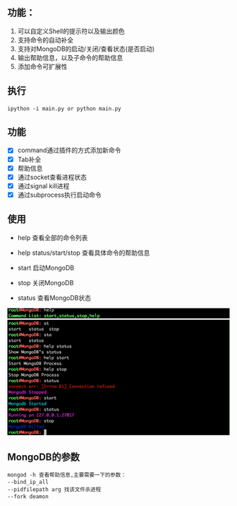 ## 功能：
1. 可以自定义Shell的提示符以及输出颜色
2. 支持命令的自动补全
3. 支持对MongoDB的启动/关闭/查看状态(是否启动)
4. 输出帮助信息，以及子命令的帮助信息
5. 添加命令可扩展性

## 执行

```
ipython -i main.py or python main.py
```

## 功能

- [x] command通过插件的方式添加新命令
- [x] Tab补全
- [x] 帮助信息
- [x] 通过socket查看进程状态
- [x] 通过signal kill进程
- [x] 通过subprocess执行启动命令

## 使用

- help 查看全部的命令列表

- help status/start/stop 查看具体命令的帮助信息

- start 启动MongoDB

- stop 关闭MongoDB

- status 查看MongoDB状态

![](help.png)
![](use.png)


## MongoDB的参数

```
mongod -h 查看帮助信息,主要需要一下的参数：
--bind_ip_all
--pidfilepath arg 找该文件杀进程
--fork deamon
```